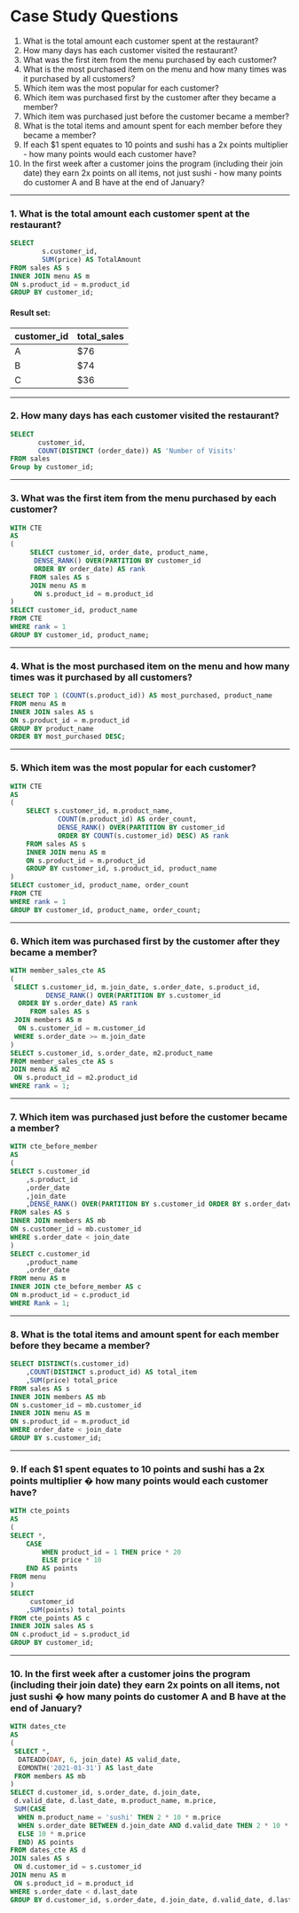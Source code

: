 # Case Study Questions

1. What is the total amount each customer spent at the restaurant?
2. How many days has each customer visited the restaurant?
3. What was the first item from the menu purchased by each customer?
4. What is the most purchased item on the menu and how many times was it purchased by all customers?
5. Which item was the most popular for each customer?
6. Which item was purchased first by the customer after they became a member?
7. Which item was purchased just before the customer became a member?
8. What is the total items and amount spent for each member before they became a member?
9. If each $1 spent equates to 10 points and sushi has a 2x points multiplier - how many points would each customer have?
10. In the first week after a customer joins the program (including their join date) they earn 2x points on all items, not just sushi - how many points do customer A and B have at the end of January?
 
 ***
### 1. What is the total amount each customer spent at the restaurant?
```sql
SELECT
		s.customer_id,
		SUM(price) AS TotalAmount
FROM sales AS s
INNER JOIN menu AS m
ON s.product_id = m.product_id
GROUP BY customer_id;
```

#### Result set:
| customer_id | total_sales |
| ----------- | ----------- |
| A           | $76         |
| B           | $74         |
| C           | $36         |

***
### 2. How many days has each customer visited the restaurant?
```sql
SELECT
	   customer_id,
	   COUNT(DISTINCT (order_date)) AS 'Number of Visits'
FROM sales
Group by customer_id;
```

***
### 3. What was the first item from the menu purchased by each customer?
```sql
WITH CTE
AS
(
	 SELECT customer_id, order_date, product_name,
	  DENSE_RANK() OVER(PARTITION BY customer_id
	  ORDER BY order_date) AS rank        
	 FROM sales AS s
	 JOIN menu AS m
	  ON s.product_id = m.product_id
)
SELECT customer_id, product_name
FROM CTE
WHERE rank = 1
GROUP BY customer_id, product_name;
```

***
### 4. What is the most purchased item on the menu and how many times was it purchased by all customers?
```sql
SELECT TOP 1 (COUNT(s.product_id)) AS most_purchased, product_name
FROM menu AS m
INNER JOIN sales AS s
ON s.product_id = m.product_id
GROUP BY product_name
ORDER BY most_purchased DESC;
```

***
### 5. Which item was the most popular for each customer?
```sql
WITH CTE
AS
(
	SELECT s.customer_id, m.product_name, 
			COUNT(m.product_id) AS order_count,
			DENSE_RANK() OVER(PARTITION BY customer_id
			ORDER BY COUNT(s.customer_id) DESC) AS rank
	FROM sales AS s
	INNER JOIN menu AS m
	ON s.product_id = m.product_id
	GROUP BY customer_id, s.product_id, product_name
)
SELECT customer_id, product_name, order_count
FROM CTE 
WHERE rank = 1
GROUP BY customer_id, product_name, order_count;
```

***
### 6. Which item was purchased first by the customer after they became a member?
```sql
WITH member_sales_cte AS 
(
 SELECT s.customer_id, m.join_date, s.order_date, s.product_id,
         DENSE_RANK() OVER(PARTITION BY s.customer_id
  ORDER BY s.order_date) AS rank
     FROM sales AS s
 JOIN members AS m
  ON s.customer_id = m.customer_id
 WHERE s.order_date >= m.join_date
)   
SELECT s.customer_id, s.order_date, m2.product_name 
FROM member_sales_cte AS s
JOIN menu AS m2
 ON s.product_id = m2.product_id
WHERE rank = 1;
```

***
### 7. Which item was purchased just before the customer became a member?
```sql
WITH cte_before_member
AS
(
SELECT s.customer_id
	,s.product_id
	,order_date
	,join_date
	,DENSE_RANK() OVER(PARTITION BY s.customer_id ORDER BY s.order_date DESC) AS Rank
FROM sales AS s
INNER JOIN members AS mb
ON s.customer_id = mb.customer_id
WHERE s.order_date < join_date
)
SELECT c.customer_id
	,product_name
	,order_date
FROM menu AS m
INNER JOIN cte_before_member AS c
ON m.product_id = c.product_id
WHERE Rank = 1;
```

***
### 8. What is the total items and amount spent for each member before they became a member?
```sql
SELECT DISTINCT(s.customer_id)
	,COUNT(DISTINCT s.product_id) AS total_item
	,SUM(price) total_price
FROM sales AS s
INNER JOIN members AS mb
ON s.customer_id = mb.customer_id
INNER JOIN menu AS m
ON s.product_id = m.product_id
WHERE order_date < join_date
GROUP BY s.customer_id;
```

***
### 9. If each $1 spent equates to 10 points and sushi has a 2x points multiplier � how many points would each customer have?
```sql
WITH cte_points
AS
(
SELECT *,
	CASE
		WHEN product_id = 1 THEN price * 20
		ELSE price * 10 
	END AS points
FROM menu 
)
SELECT
	 customer_id
	,SUM(points) total_points
FROM cte_points AS c
INNER JOIN sales AS s
ON c.product_id = s.product_id
GROUP BY customer_id;
```

***
### 10. In the first week after a customer joins the program (including their join date) they earn 2x points on all items, not just sushi � how many points do customer A and B have at the end of January?
```sql
WITH dates_cte 
AS
(
 SELECT *, 
  DATEADD(DAY, 6, join_date) AS valid_date, 
  EOMONTH('2021-01-31') AS last_date
 FROM members AS mb
)
SELECT d.customer_id, s.order_date, d.join_date, 
 d.valid_date, d.last_date, m.product_name, m.price,
 SUM(CASE
  WHEN m.product_name = 'sushi' THEN 2 * 10 * m.price
  WHEN s.order_date BETWEEN d.join_date AND d.valid_date THEN 2 * 10 * m.price
  ELSE 10 * m.price
  END) AS points
FROM dates_cte AS d
JOIN sales AS s
 ON d.customer_id = s.customer_id
JOIN menu AS m
 ON s.product_id = m.product_id
WHERE s.order_date < d.last_date
GROUP BY d.customer_id, s.order_date, d.join_date, d.valid_date, d.last_date, m.product_name, m.price;
```